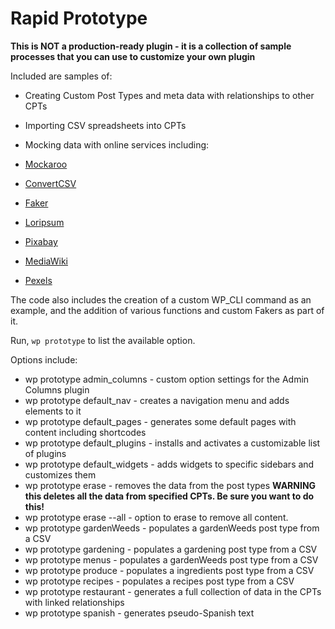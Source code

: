# Rapid Prototype

**This is NOT a production-ready plugin - it is a collection of sample processes that you can use to customize your own plugin**

Included are samples of:

- Creating Custom Post Types and meta data with relationships to other CPTs
- Importing CSV spreadsheets into CPTs
- Mocking data with online services including: 

- [Mockaroo](https://mockaroo.com/)
- [ConvertCSV](convertcsv.com/generate-test-data.htm)
- [Faker](https://github.com/fzaninotto/Faker)
- [Loripsum](https://loripsum.net/)
- [Pixabay](https://pixabay.com/api/docs/)
- [MediaWiki](MediaWiki)
- [Pexels](Pexels)

The code also includes the creation of a custom WP_CLI command as an example, and the addition of various functions and custom Fakers as part of it. 

Run, `wp prototype` to list the available option. 

Options include: 

- wp prototype admin_columns - custom option settings for the Admin Columns plugin
- wp prototype default_nav - creates a navigation menu and adds elements to it
- wp prototype default_pages - generates some default pages with content including shortcodes
- wp prototype default_plugins - installs and activates a customizable list of plugins
- wp prototype default_widgets - adds widgets to specific sidebars and customizes them
- wp prototype erase - removes the data from the post types 
**WARNING this deletes all the data from specified CPTs. Be sure you want to do this!**
- wp prototype erase --all - option to erase to remove all content. 
- wp prototype gardenWeeds - populates a gardenWeeds post type from a CSV
- wp prototype gardening - populates a gardening post type from a CSV
- wp prototype menus - populates a gardenWeeds post type from a CSV
- wp prototype produce - populates a ingredients post type from a CSV
- wp prototype recipes - populates a recipes post type from a CSV
- wp prototype restaurant - generates a full collection of data in the CPTs with linked relationships
- wp prototype spanish - generates pseudo-Spanish text